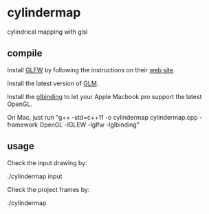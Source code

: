 # cylindermap
cylindrical mapping with glsl

## compile

Install [GLFW][] by following the instructions on their [web site][GLFW].

Install the latest version of [GLM][].

Install the [glbinding][] to let your Apple Macbook pro support the latest OpenGL.

On Mac, just run "g++ -std=c++11 -o cylindermap cylindermap.cpp -framework OpenGL -lGLEW -lglfw -lglbinding"

[GLM]: http://glm.g-truc.net
[GLFW]: http://glfw.org
[glbinding]: https://github.com/cginternals/glbinding


## usage

Check the input drawing by:

./cylindermap input

Check the project frames by:

./cylindermap

